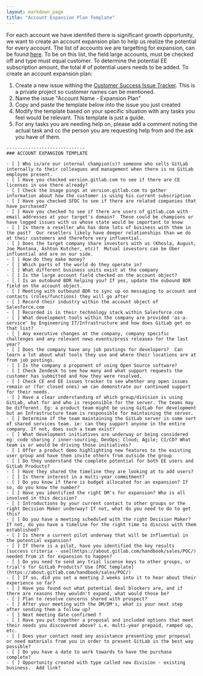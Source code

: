 ```yaml
---
layout: markdown_page
title: "Account Expansion Plan Template"
---
```


For each account we have identifed there is significant growth opportunity, we want to create an account expansion plan to help us realize the potential for every account.
The list of accounts we are targetting for expansion, can be found [here](https://na34.salesforce.com/00O61000003SenE).  To be on this list, the field large accounts, must be checked off and type must equal customer.  To determine the potential EE subscription amount, the total # of potential users needs to be added.
To create an account expansion plan:

1. Create a new issue withing the [Customer Success Issue Tracker](https://gitlab.com/gitlab-com/customer-success/issues).  This is a private project so customer names can be mentioned.
1. Name the issue "Account Name - Expansion Plan"
1. Copy and paste the template below into the issue you just created
1. Modify the template based on your specific situation with any tasks you feel would be relevant.  This template is just a guide.
1. For any tasks you are needing help on, please add a comment noting the actual task and cc the person you are requesting help from and the ask you have of them.

```
-----------------------------
### ACCOUNT EXPANSION TEMPLATE

- [ ] Who is/are our internal champion(s)? someone who sells GitLab internally to their colleagues and management when there is no GitLab employee present.
- [ ] Have you checked version.gitlab.com to see if there are CE licenses in use there already?
- [ ] Check the Usage pings at version.gitlab.com to gather information about how the customer is using his current subscription
- [ ] Have you checked SFDC to see if there are related companies that have purchased?  
- [ ] Have you checked to see if there are users of gitlab.com with email addresses at your target's domain?  These could be champions or have logged issues with us whose state would be important to know
- [ ] Is there a reseller who has done lots of business with them in the past?  Our resellers likely have deeper relationships than we do at their customers and therefore very influential.  
- [ ] Does the target company share investors with us (Khosla, August, Joe Montana, Ashton Kutcher, etc)?  Mutual investors can be Über influential and are on our side.
- [ ] How do they make money?
- [ ] Which parts of the world do they operate in?
- [ ] What different business units exist at the company
- [ ] Is the large account field checked on the account object?
- [ ] Is an outobund BDR helping you? If yes, update the oubound BDR field on the account object.
- [ ] Meeting with outbound BDR to sync up on messaging to account and contacts (roles/functions) they will go after
- [ ] Record their industry within the account object of Salesforce.com
- [ ] Recorded is in their technology stack within Salesforce.com 
- [ ] What development tools within the company are provided 'as-a-service' by Engineering IT/Infrastructure and how does GitLab get on that list?
- [ ] Any executive changes at the company, company specific challenges and any relevant news events/press releases for the last year?
- [ ] Does the company have any job postings for developers?  Can learn a lot about what tools they use and where their locations are at from job postings.
- [ ] Is the company a proponent of using Open Source software? 
- [ ] Check Zendesk to see how many and what support requests the customer has submitted and how they were resolved.
- [ ] Check CE and EE issues tracker to see whether any open issues remain or (for closed ones) we can demonstrate our continued support for their needs.
- [ ] Have a clear understanding of which group/division is using GitLab, what for and who is responsible for the server. The teams may be different. Eg: a product team might be using GitLab for development but an Infrastructure team is responsible for maintaining the server.
- [ ] Determine if the team maintaining the GitLab server is some sort of shared services team. ie: can they support anyone in the entire company. If not, does such a team exist?
- [ ] What development initiatives are underway or being considered eg: code sharing / inner-sourcing; DevOps; Cloud; Agile; CI/CD? What team is or would be driving those initiatives?
- [ ] Offer a product demo highlighting new features to the existing user group and have them invite others from outside the group
- [ ] Do they understand the complete potential for both EE users and GitLab Products?  
- [ ] Have they shared the timeline they are looking at to add users? 
- [ ] Is there interest in a multi-year commitment? 
- [ ] Do you know if there is budget allocated for an expansion? If so, do you know the number? 
- [ ] Have you identified the right DM's for expansion? Who is all involved in this decision? 
- [ ] Introductions by your current contact to other groups or the right Decision Maker underway? If not, what do you need to do to get this? 
- [ ] Do you have a meeting scheduled with the right Decision Maker? If not, do you have a timeline for the right time to discuss with them established? 
- [ ] Is there a current pilot underway that will be influential in the potential expansion? 
- [ ] If there is a pilot, have you identified the key results [success criteria - use](https://about.gitlab.com/handbook/sales/POC/) needed from it for expansion to happen? 
- [ ] Do you need to send any trial license keys to other groups, or trial's for GitLab Products? Use [POC template](https://about.gitlab.com/handbook/sales/POC/)
- [ ] If so, did you set a meeting 2 weeks into it to hear about their experience so far? 
- [ ] Have you found out what potential deal blockers are, and if there are reasons they wouldn't expand, what would those be? 
- [ ] Plan to resolve concerns shared with prospect?
- [ ] After your meeting with the DM/DM's, what is your next step after sending them a follow up? 
- [ ] Next meeting date confirmed ?
- [ ] Have you put together a proposal and included options that meet their needs you discovered above? i.e. multi-year prepaid, ramped up, etc. 
- [ ] Does your contact need any assistance presenting your proposal or need materials from you in order to present GitLab in the best way possible? 
- [ ] Do you have a date to work towards to have the purchase complete? 
- [ ] Opportunity created with type called new division - existing business.  Add link?
```